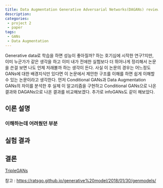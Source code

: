 ```yaml
---
title: Data Augmentation Generative Adversarial Networks(DAGANs) review
description:
categories:
 - project 2
 - paper
tags:
 - GANs
 - Data Augmentation
---
```






Generative data로 학습을 하면 성능이 좋아질까? 하는 호기심에 시작한 연구?지만, 이미 누군가가 같은 생각을 하고 이미 내가 전에한 실험보다 더 뛰어나게 정리해서 논문을 쓴걸 보면 나도 언제 저래볼까 하는 생각이 든다. 사실 이 논문의 경우는 어느정도 GANs에 대한 배경지식만 있다면 이 논문에서 제안한 구조를 이해를 하면 쉽게 이해할 수 있는 논문이라고 생각한다.
먼저 Conditional GANs과 Data Augmentation GANs의 차이를 분석한 후 실제 이 알고리즘을 구현하고 Conditional GANs으로 나온 결과와 DAGANs으로 나온 결과를 비교해보겠다. 추가로 infoGANs도 같이 해보았다.

## 이론 설명


### 이해하는데 어려웠던 부분


## 실험 결과

## 결론



[TripleGANs](ㄴㅇㄹㄴㅇ)

참고 : https://ratsgo.github.io/generative%20model/2018/01/30/genmodels/
